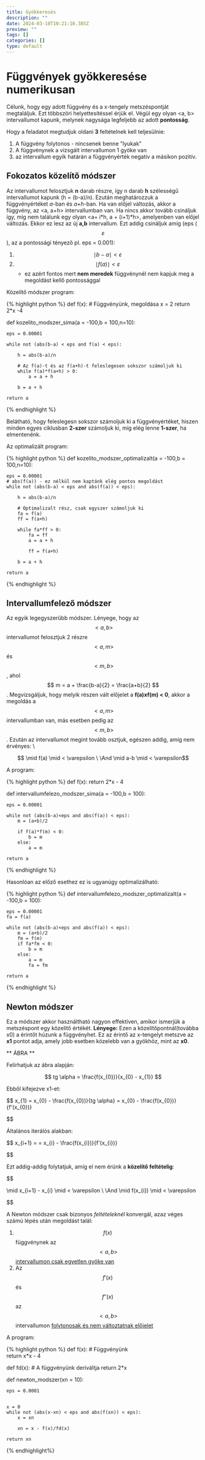 ```yaml
---
title: Gyökkeresés
description: ""
date: 2024-03-18T10:21:10.385Z
preview: ""
tags: []
categories: []
type: default
---
```


<script src="https://cdn.mathjax.org/mathjax/latest/MathJax.js?config=TeX-AMS-MML_HTMLorMML" type="text/javascript"></script>


# Függvények gyökkeresése numerikusan

Célunk, hogy egy adott függvény és a x-tengely metszéspontját megtaláljuk. Ezt többszöri helyettesítéssel érjük el. Végül egy olyan <a, b> intervallumot kapunk, melynek nagysága legfeljebb az adott **pontosság**.

Hogy a feladatot megtudjuk oldani **3** feltételnek kell teljesülnie:
1. A függvény folytonos - nincsenek benne "lyukak"
2. A függvénynek a vizsgált intervallumon 1 gyöke van
3. az intervallum egyik határán a függvényérték negatív a másikon pozitív.
   
## Fokozatos közelítő módszer

Az intervallumot felosztjuk **n** darab részre, így n darab **h** szélességű intervallumot kapunk (h = (b-a)/n). Ezután meghatározzuk a függvényértéket *a*-ban és *a+h*-ban. Ha van előjel változás, akkor a függvény, az <a, a+h> intervallumban van. Ha nincs akkor tovább csináljuk így, míg nem találunk egy olyan <a+ i*h, a + (i+1)*h>, amelyenben van előjel változás. Ekkor ez lesz az új **a,b** intervallum. Ezt addig csináljuk amíg (eps ($$ \varepsilon $$), az a pontossági tényező pl. eps = 0.001):
   1. $$ \mid b - a \mid < \varepsilon $$
   2. $$ \mid f(a) \mid < \varepsilon $$ 
      - ez azért fontos mert **nem meredek** függvénynél nem kapjuk meg a megoldást kellő pontossággal
    
Közelítő módszer program:

{% highlight python %}
def f(x):
    # Függvényünk, megoldása x = 2
    return 2*x -4 


def kozelito_modszer_sima(a = -100,b = 100,n=10):

    eps = 0.00001

    while not (abs(b-a) < eps and f(a) < eps):

        h = abs(b-a)/n

        # Az f(a)-t és az f(a+h)-t feleslegesen sokszor számoljuk ki
        while f(a)*f(a+h) > 0:
            a = a + h

        b = a + h
        
    return a
{% endhighlight %}

Belátható, hogy feleslegesn sokszor számoljuk ki a függvényértéket, hiszen minden egyes ciklusban **2-szer** számoljuk ki, míg elég lenne **1-szer**,  ha elmentenénk.


Az optimalizált program:

{% highlight python %}
def kozelito_modszer_optimalizalt(a = -100,b = 100,n=10):

    eps = 0.00001
    # abs(f(a)) - ez nélkül nem kaptánk elég pontos megoldást
    while not (abs(b-a) < eps and abs(f(a)) < eps):

        h = abs(b-a)/n

        # Optimalizalt rész, csak egyszer számoljuk ki
        fa = f(a)
        ff = f(a+h)
        
        while fa*ff > 0:
            fa = ff
            a = a + h

            ff = f(a+h)

        b = a + h
        
    return a

{% endhighlight %}

## Intervallumfelező módszer

Az egyik legegyszerűbb módszer. Lényege, hogy az $$ <a,b> $$ intervallumot felosztjuk 2 részre $$ <a, m> $$ és$$ <m, b> $$, ahol $$ m = a + \frac{b-a}{2} = \frac{a+b}{2} $$. Megvizsgáljuk, hogy melyik részen vált előjelet a **f(a)xf(m) < 0**, akkor a megoldás a $$ <a,m> $$ intervallumban van, más esetben pedig az $$ <m,b> $$. Ezután az intervallumot megint tovább osztjuk, egészen addig, amíg nem érvényes: \
<center> $$ \mid f(a) \mid < \varepsilon \  \And \mid a-b \mid < \varepsilon$$ </center>


A program:

{% highlight python %}
def f(x):
    return 2*x - 4


def intervallumfelezo_modszer_sima(a = -100,b = 100):

    eps = 0.00001

    while not (abs(b-a)<eps and abs(f(a)) < eps):
        m = (a+b)/2

        if f(a)*f(m) < 0:
            b = m
        else:
            a = m

    return a
{% endhighlight %}

Hasonlóan az előző esethez ez is ugyanúgy optimalizálható:

{% highlight python %}
def intervallumfelezo_modszer_optimalizalt(a = -100,b = 100):

    eps = 0.00001
    fa = f(a)
    
    while not (abs(b-a)<eps and abs(f(a)) < eps):
        m = (a+b)/2
        fm = f(m)
        if fa*fm < 0:
            b = m
        else:
            a = m
            fa = fm

    return a
{% endhighlight %}

## Newton módszer

Ez a módszer akkor használtható nagyon effektíven, amikor ismerjük a metszéspont egy közelítő értékét.
**Lényege:** Ezen a közelítőpontnál(továbba x0) a érintőt húzunk a függvényhet. Ez az érintő az x-tengelyt metszve az **x1** pontot adja, amely jobb esetben közelebb van a gyökhöz, mint az **x0**. 

** ÁBRA **

Felírhatjuk az ábra alapján:

$$
    tg \alpha = \frac{f(x_{0})}{x_{0} - x_{1}}
$$

Ebből kifejezve x1-et:

$$
    x_{1} = x_{0} - \frac{f(x_{0})}{tg \alpha} =  x_{0} - \frac{f(x_{0})}{f'(x_{0})}

$$

Általános iterálós alakban:

$$
    x_{i+1} = =  x_{i} - \frac{f(x_{i})}{f'(x_{i})}

$$

Ezt addig-addig folytatjuk, amíg el nem érünk a **közelítő feltételig**: 

$$
  
  \mid x_{i+1} - x_{i} \mid < \varepsilon \  \And \mid f(x_{i}) \mid < \varepsilon

$$


A Newton módszer csak bizonyos *feltételeknél* konvergál, azaz véges számú lépés után megoldást talál:
1. $$ f(x) $$ függvénynek az $$ <a,b> $$ <ins> intervallumon csak  egyetlen gyöke van </ins>
2. Az $$ f'(x) $$ és $$ f''(x) $$ az $$ <a,b> $$ intervallumon <ins> folytonosak és nem változtatnak előjelet </ins>

A program:

{% highlight python %}
def f(x):
    # Függvényünk   
    return x*x - 4

def fd(x):
    # A függvényünk deriváltja
    return 2*x
    

def newton_modszer(xn = 10):

    eps = 0.0001


    x = 0
    while not (abs(x-xn) < eps and abs(f(xn)) < eps):
        x = xn

        xn = x - f(x)/fd(x)

    return xn
{% endhighlight%}
